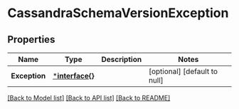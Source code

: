 # CassandraSchemaVersionException

## Properties
Name | Type | Description | Notes
------------ | ------------- | ------------- | -------------
**Exception** | [***interface{}**](interface{}.md) |  | [optional] [default to null]

[[Back to Model list]](../README.md#documentation-for-models) [[Back to API list]](../README.md#documentation-for-api-endpoints) [[Back to README]](../README.md)


